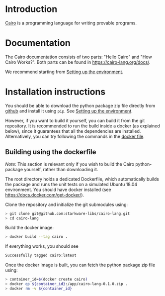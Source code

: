 # Introduction

[Cairo](https://cairo-lang.org/) is a programming language for writing provable programs.

# Documentation

The Cairo documentation consists of two parts: "Hello Cairo" and "How Cairo Works?".
Both parts can be found in https://cairo-lang.org/docs/.

We recommend starting from [Setting up the environment](https://cairo-lang.org/docs/quickstart.html).

# Installation instructions

You should be able to download the python package zip file directly from
[github](https://github.com/starkware-libs/cairo-lang/releases/tag/v0.1.0)
and install it using ``pip``.
See [Setting up the environment](https://cairo-lang.org/docs/quickstart.html).

However, if you want to build it yourself, you can build it from the git repository.
It is recommended to run the build inside a docker (as explained below),
since it guarantees that all the dependencies
are installed. Alternatively, you can try following the commands in the
[docker file](https://github.com/starkware-libs/cairo-lang/blob/master/Dockerfile).

## Building using the dockerfile

*Note*: This section is relevant only if you wish to build the Cairo python-package yourself,
rather than downloading it.

The root directory holds a dedicated Dockerfile, which automatically builds the package and runs
the unit tests on a simulated Ubuntu 18.04 environment.
You should have docker installed (see https://docs.docker.com/get-docker/).

Clone the repository and initialize the git submodules using:

```bash
> git clone git@github.com:starkware-libs/cairo-lang.git
> cd cairo-lang
```

Build the docker image:

```bash
> docker build --tag cairo .
```

If everything works, you should see

```bash
Successfully tagged cairo:latest
```

Once the docker image is built, you can fetch the python package zip file using:

```bash
> container_id=$(docker create cairo)
> docker cp ${container_id}:/app/cairo-lang-0.1.0.zip .
> docker rm -v ${container_id}
```


